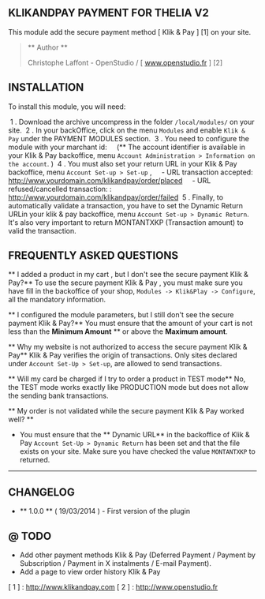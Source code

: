 KLIKANDPAY PAYMENT FOR THELIA V2
--------------------------------------

This module add the secure payment method [ Klik & Pay ] [1] on your site.

> ** Author **
>
> Christophe Laffont - OpenStudio / [ www.openstudio.fr ] [2]


INSTALLATION
---------

To install this module, you will need:

 1 . Download the archive uncompress in the folder `/local/modules/` on your site.
 2 . In your backOffice, click on the menu `Modules` and enable `Klik & Pay` under the PAYMENT MODULES section.
 3 . You need to configure the module with your marchant id:
    (** The account identifier is available in your Klik & Pay backoffice, menu `Account Administration > Information on the account`. )
 4 . You must also set your return URL in your Klik & Pay backoffice, menu `Account Set-up > Set-up` ,
    - URL transaction accepted: http://www.yourdomain.com/klikandpay/order/placed
    - URL refused/cancelled transaction: : http://www.yourdomain.com/klikandpay/order/failed
 5 . Finally, to automatically validate a transaction, you have to set the Dynamic Return URLin your klik & pay backoffice, menu `Account Set-up > Dynamic Return`.
    It's also very important to return MONTANTXKP (Transaction amount) to valid the transaction.


FREQUENTLY ASKED QUESTIONS
---------

** I added a product in my cart , but I don't see the secure payment Klik & Pay?**
To use the secure payment Klik & Pay , you must make sure you have fill in the backoffice of your shop,
`Modules -> Klik&Play -> Configure`, all the mandatory information.

** I configured the module parameters, but I still don't see the secure payment Klik & Pay?**
You must ensure that the amount of your cart is not less than the **Minimum Amount** ** or above the **Maximum amount**.

** Why my website is not authorized to access the secure payment Klik & Pay**
Klik & Pay verifies the origin of transactions. Only sites declared under `Account Set-Up > Set-up`, are allowed to send transactions.

** Will my card be charged if I try to order a product in TEST mode**
No, the TEST mode works exactly like PRODUCTION mode but does not allow the sending bank transactions.

** My order is not validated while the secure payment Klik & Pay worked well? **
- You must ensure that the ** Dynamic URL** in the backoffice of Klik & Pay `Account Set-Up > Dynamic Return`
has been set and that the file exists on your site. Make sure you have checked the value `MONTANTXKP` to returned.


----------

CHANGELOG
---------

- ** 1.0.0 ** ( 19/03/2014 ) - First version of the plugin


@ TODO
---------

* Add other payment methods Klik & Pay (Deferred Payment / Payment by Subscription / Payment in X instalments / E-mail Payment).
* Add a page to view order history Klik & Pay

[ 1 ] : http://www.klikandpay.com
[ 2 ] : http://www.openstudio.fr
